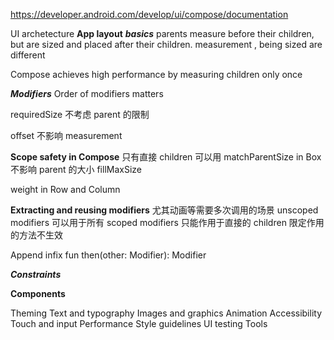https://developer.android.com/develop/ui/compose/documentation

UI archetecture
****App layout****
***basics***
parents measure before their children, but are sized and placed after their children.
measurement , being sized are different 

Compose achieves high performance by measuring children only once

***Modifiers***
Order of modifiers matters

requiredSize 不考虑 parent 的限制

offset 不影响 measurement


**Scope safety in Compose**
只有直接 children 可以用
matchParentSize in Box  不影响 parent 的大小
fillMaxSize 

weight in Row and Column


**Extracting and reusing modifiers**
尤其动画等需要多次调用的场景
unscoped modifiers 可以用于所有
scoped modifiers 只能作用于直接的 children
    限定作用的方法不生效

Append
 infix fun then(other: Modifier): Modifier

***Constraints***


****Components****


Theming
Text and typography
Images and graphics
Animation
Accessibility
Touch and input
Performance
Style guidelines
UI testing
Tools

